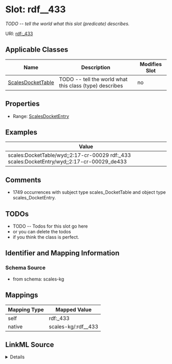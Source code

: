 

# Slot: rdf__433


_TODO -- tell the world what this slot (predicate) describes._





URI: [rdf:_433](http://www.w3.org/1999/02/22-rdf-syntax-ns#_433)



<!-- no inheritance hierarchy -->





## Applicable Classes

| Name | Description | Modifies Slot |
| --- | --- | --- |
| [ScalesDocketTable](../classes/ScalesDocketTable.md) | TODO -- tell the world what this class (type) describes |  no  |







## Properties

* Range: [ScalesDocketEntry](../classes/ScalesDocketEntry.md)






## Examples

| Value |
| --- |
| scales:DocketTable/wyd;;2:17-cr-00029 rdf:_433 scales:DocketEntry/wyd;;2:17-cr-00029_de433 |

## Comments

* 1749 occurrences with subject type scales_DocketTable and object type scales_DocketEntry.

## TODOs

* TODO -- Todos for this slot go here
* or you can delete the todos
* if you think the class is perfect.

## Identifier and Mapping Information







### Schema Source


* from schema: scales-kg




## Mappings

| Mapping Type | Mapped Value |
| ---  | ---  |
| self | rdf:_433 |
| native | scales-kg/:rdf__433 |




## LinkML Source

<details>
```yaml
name: rdf__433
description: TODO -- tell the world what this slot (predicate) describes.
todos:
- TODO -- Todos for this slot go here
- or you can delete the todos
- if you think the class is perfect.
comments:
- 1749 occurrences with subject type scales_DocketTable and object type scales_DocketEntry.
examples:
- value: scales:DocketTable/wyd;;2:17-cr-00029 rdf:_433 scales:DocketEntry/wyd;;2:17-cr-00029_de433
from_schema: scales-kg
rank: 1000
slot_uri: rdf:_433
alias: rdf__433
domain_of:
- scales_DocketTable
range: scales_DocketEntry

```
</details>